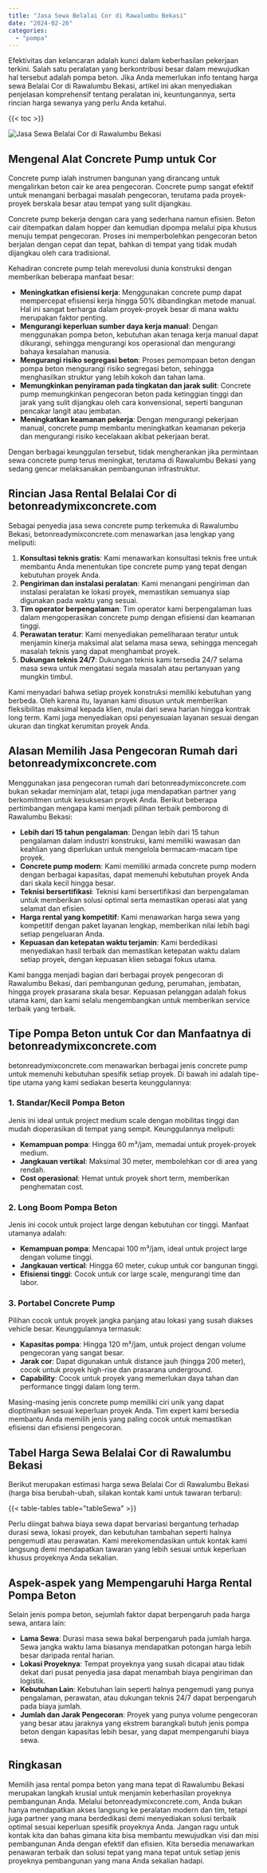 ```yaml
---
title: "Jasa Sewa Belalai Cor di Rawalumbu Bekasi"
date: "2024-02-26"
categories: 
  - "pompa"
---
```


Efektivitas dan kelancaran adalah kunci dalam keberhasilan pekerjaan terkini. Salah satu peralatan yang berkontribusi besar dalam mewujudkan hal tersebut adalah pompa beton. Jika Anda memerlukan info tentang harga sewa Belalai Cor di Rawalumbu Bekasi, artikel ini akan menyediakan penjelasan komprehensif tentang peralatan ini, keuntungannya, serta rincian harga sewanya yang perlu Anda ketahui.

{{< toc >}}

![Jasa Sewa Belalai Cor di Rawalumbu Bekasi](https://betoncor8.github.io/pump/concrete-pump%20(11).png)

## Mengenal Alat Concrete Pump untuk Cor

Concrete pump ialah instrumen bangunan yang dirancang untuk mengalirkan beton cair ke area pengecoran. Concrete pump sangat efektif untuk menangani berbagai masalah pengecoran, terutama pada proyek-proyek berskala besar atau tempat yang sulit dijangkau.

Concrete pump bekerja dengan cara yang sederhana namun efisien. Beton cair ditempatkan dalam hopper dan kemudian dipompa melalui pipa khusus menuju tempat pengecoran. Proses ini memperbolehkan pengecoran beton berjalan dengan cepat dan tepat, bahkan di tempat yang tidak mudah dijangkau oleh cara tradisional.

Kehadiran concrete pump telah merevolusi dunia konstruksi dengan memberikan beberapa manfaat besar:

- **Meningkatkan efisiensi kerja**: Menggunakan concrete pump dapat mempercepat efisiensi kerja hingga 50% dibandingkan metode manual. Hal ini sangat berharga dalam proyek-proyek besar di mana waktu merupakan faktor penting.
- **Mengurangi keperluan sumber daya kerja manual**: Dengan menggunakan pompa beton, kebutuhan akan tenaga kerja manual dapat dikurangi, sehingga mengurangi kos operasional dan mengurangi bahaya kesalahan manusia.
- **Mengurangi risiko segregasi beton**: Proses pemompaan beton dengan pompa beton mengurangi risiko segregasi beton, sehingga menghasilkan struktur yang lebih kokoh dan tahan lama.
- **Memungkinkan penyiraman pada tingkatan dan jarak sulit**: Concrete pump memungkinkan pengecoran beton pada ketinggian tinggi dan jarak yang sulit dijangkau oleh cara konvensional, seperti bangunan pencakar langit atau jembatan.
- **Meningkatkan keamanan pekerja**: Dengan mengurangi pekerjaan manual, concrete pump membantu meningkatkan keamanan pekerja dan mengurangi risiko kecelakaan akibat pekerjaan berat.

Dengan berbagai keunggulan tersebut, tidak mengherankan jika permintaan sewa concrete pump terus meningkat, terutama di Rawalumbu Bekasi yang sedang gencar melaksanakan pembangunan infrastruktur.

## Rincian Jasa Rental Belalai Cor di betonreadymixconcrete.com

Sebagai penyedia jasa sewa concrete pump terkemuka di Rawalumbu Bekasi, betonreadymixconcrete.com menawarkan jasa lengkap yang meliputi:

1. **Konsultasi teknis gratis**: Kami menawarkan konsultasi teknis free untuk membantu Anda menentukan tipe concrete pump yang tepat dengan kebutuhan proyek Anda.
2. **Pengiriman dan instalasi peralatan**: Kami menangani pengiriman dan instalasi peralatan ke lokasi proyek, memastikan semuanya siap digunakan pada waktu yang sesuai.
3. **Tim operator berpengalaman**: Tim operator kami berpengalaman luas dalam mengoperasikan concrete pump dengan efisiensi dan keamanan tinggi.
4. **Perawatan teratur**: Kami menyediakan pemeliharaan teratur untuk menjamin kinerja maksimal alat selama masa sewa, sehingga mencegah masalah teknis yang dapat menghambat proyek.
5. **Dukungan teknis 24/7**: Dukungan teknis kami tersedia 24/7 selama masa sewa untuk mengatasi segala masalah atau pertanyaan yang mungkin timbul.

Kami menyadari bahwa setiap proyek konstruksi memiliki kebutuhan yang berbeda. Oleh karena itu, layanan kami disusun untuk memberikan fleksibilitas maksimal kepada klien, mulai dari sewa harian hingga kontrak long term. Kami juga menyediakan opsi penyesuaian layanan sesuai dengan ukuran dan tingkat kerumitan proyek Anda.

## Alasan Memilih Jasa Pengecoran Rumah dari betonreadymixconcrete.com

Menggunakan jasa pengecoran rumah dari betonreadymixconcrete.com bukan sekadar meminjam alat, tetapi juga mendapatkan partner yang berkomitmen untuk kesuksesan proyek Anda. Berikut beberapa pertimbangan mengapa kami menjadi pilihan terbaik pemborong di Rawalumbu Bekasi:

- **Lebih dari 15 tahun pengalaman**: Dengan lebih dari 15 tahun pengalaman dalam industri konstruksi, kami memiliki wawasan dan keahlian yang diperlukan untuk mengelola bermacam-macam tipe proyek.
- **Concrete pump modern**: Kami memiliki armada concrete pump modern dengan berbagai kapasitas, dapat memenuhi kebutuhan proyek Anda dari skala kecil hingga besar.
- **Teknisi bersertifikasi**: Teknisi kami bersertifikasi dan berpengalaman untuk memberikan solusi optimal serta memastikan operasi alat yang selamat dan efisien.
- **Harga rental yang kompetitif**: Kami menawarkan harga sewa yang kompetitif dengan paket layanan lengkap, memberikan nilai lebih bagi setiap pengeluaran Anda.
- **Kepuasan dan ketepatan waktu terjamin**: Kami berdedikasi menyediakan hasil terbaik dan memastikan ketepatan waktu dalam setiap proyek, dengan kepuasan klien sebagai fokus utama.

Kami bangga menjadi bagian dari berbagai proyek pengecoran di Rawalumbu Bekasi, dari pembangunan gedung, perumahan, jembatan, hingga proyek prasarana skala besar. Kepuasan pelanggan adalah fokus utama kami, dan kami selalu mengembangkan untuk memberikan service terbaik yang terbaik.

## Tipe Pompa Beton untuk Cor dan Manfaatnya di betonreadymixconcrete.com

betonreadymixconcrete.com menawarkan berbagai jenis concrete pump untuk memenuhi kebutuhan spesifik setiap proyek. Di bawah ini adalah tipe-tipe utama yang kami sediakan beserta keunggulannya:

### 1\. Standar/Kecil Pompa Beton

Jenis ini ideal untuk project medium scale dengan mobilitas tinggi dan mudah dioperasikan di tempat yang sempit. Keunggulannya meliputi:

- **Kemampuan pompa**: Hingga 60 m³/jam, memadai untuk proyek-proyek medium.
- **Jangkauan vertikal**: Maksimal 30 meter, membolehkan cor di area yang rendah.
- **Cost operasional**: Hemat untuk proyek short term, memberikan penghematan cost.

### 2\. Long Boom Pompa Beton

Jenis ini cocok untuk project large dengan kebutuhan cor tinggi. Manfaat utamanya adalah:

- **Kemampuan pompa**: Mencapai 100 m³/jam, ideal untuk project large dengan volume tinggi.
- **Jangkauan vertical**: Hingga 60 meter, cukup untuk cor bangunan tinggi.
- **Efisiensi tinggi**: Cocok untuk cor large scale, mengurangi time dan labor.

### 3\. Portabel Concrete Pump

Pilihan cocok untuk proyek jangka panjang atau lokasi yang susah diakses vehicle besar. Keunggulannya termasuk:

- **Kapasitas pompa**: Hingga 120 m³/jam, untuk project dengan volume pengecoran yang sangat besar.
- **Jarak cor**: Dapat digunakan untuk distance jauh (hingga 200 meter), cocok untuk proyek high-rise dan prasarana underground.
- **Capability**: Cocok untuk proyek yang memerlukan daya tahan dan performance tinggi dalam long term.

Masing-masing jenis concrete pump memiliki ciri unik yang dapat dioptimalkan sesuai keperluan proyek Anda. Tim expert kami bersedia membantu Anda memilih jenis yang paling cocok untuk memastikan efisiensi dan efisiensi pengecoran.

## Tabel Harga Sewa Belalai Cor di Rawalumbu Bekasi

Berikut merupakan estimasi harga sewa Belalai Cor di Rawalumbu Bekasi (harga bisa berubah-ubah, silakan kontak kami untuk tawaran terbaru):

{{< table-tables table="tableSewa" >}}

Perlu diingat bahwa biaya sewa dapat bervariasi bergantung terhadap durasi sewa, lokasi proyek, dan kebutuhan tambahan seperti halnya pengemudi atau perawatan. Kami merekomendasikan untuk kontak kami langsung demi mendapatkan tawaran yang lebih sesuai untuk keperluan khusus proyeknya Anda sekalian.

## Aspek-aspek yang Mempengaruhi Harga Rental Pompa Beton

Selain jenis pompa beton, sejumlah faktor dapat berpengaruh pada harga sewa, antara lain:

- **Lama Sewa**: Durasi masa sewa bakal berpengaruh pada jumlah harga. Sewa jangka waktu lama biasanya mendapatkan potongan harga lebih besar daripada rental harian.
- **Lokasi Proyeknya**: Tempat proyeknya yang susah dicapai atau tidak dekat dari pusat penyedia jasa dapat menambah biaya pengiriman dan logistik.
- **Kebutuhan Lain**: Kebutuhan lain seperti halnya pengemudi yang punya pengalaman, perawatan, atau dukungan teknis 24/7 dapat berpengaruh pada biaya jumlah.
- **Jumlah dan Jarak Pengecoran**: Proyek yang punya volume pengecoran yang besar atau jaraknya yang ekstrem barangkali butuh jenis pompa beton dengan kapasitas lebih besar, yang dapat mempengaruhi biaya sewa.

## Ringkasan

Memilih jasa rental pompa beton yang mana tepat di Rawalumbu Bekasi merupakan langkah krusial untuk menjamin keberhasilan proyeknya pembangunan Anda. Melalui betonreadymixconcrete.com, Anda bukan hanya mendapatkan akses langsung ke peralatan modern dan tim, tetapi juga partner yang mana berdedikasi demi menyediakan solusi terbaik optimal sesuai keperluan spesifik proyeknya Anda. Jangan ragu untuk kontak kita dan bahas gimana kita bisa membantu mewujudkan visi dan misi pembangunan Anda dengan efektif dan efisien. Kita bersedia menawarkan penawaran terbaik dan solusi tepat yang mana tepat untuk setiap jenis proyeknya pembangunan yang mana Anda sekalian hadapi.
